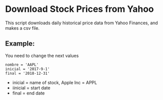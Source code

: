 # Download Stock Prices from Yahoo
This script downloads daily historical price data from Yahoo Finances, and makes a csv file.

## Example:
You need to change the next values 
```
nombre = 'AAPL'
inicial = '2017-9-1'
final = '2018-12-31'
```
* inicial = name of stock, Apple Inc = APPL
* iinicial = start date
* final = end date
